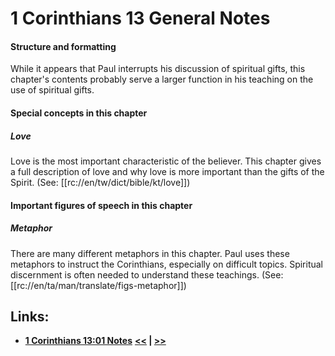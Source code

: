 # 1 Corinthians 13 General Notes #

#### Structure and formatting ####

While it appears that Paul interrupts his discussion of spiritual gifts, this chapter's contents probably serve a larger function in his teaching on the use of spiritual gifts.

#### Special concepts in this chapter ####

##### Love #####

Love is the most important characteristic of the believer. This chapter gives a full description of love and why love is more important than the gifts of the Spirit. (See: [[rc://en/tw/dict/bible/kt/love]])

#### Important figures of speech in this chapter ####

##### Metaphor #####

There are many different metaphors in this chapter. Paul uses these metaphors to instruct the Corinthians, especially on difficult topics. Spiritual discernment is often needed to understand these teachings. (See: [[rc://en/ta/man/translate/figs-metaphor]])

## Links: ##

* __[1 Corinthians 13:01 Notes](./01.md)__
__[<<](../12/intro.md) | [>>](../14/intro.md)__